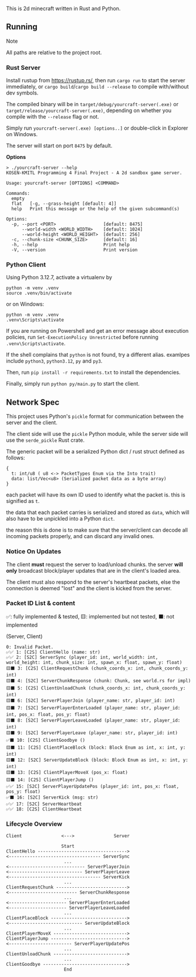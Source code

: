 This is 2d minecraft written in Rust and Python.

## Running
> [!NOTE]
> All paths are relative to the project root.
### Rust Server
Install rustup from https://rustup.rs/, then run
`cargo run` to start the server immediately, or `cargo build`/`cargo build --release` to compile with/without dev symbols.

The compiled binary will be in `target/debug/yourcraft-server(.exe)` or `target/release/yourcraft-server(.exe)`, depending on whether you compile with the `--release` flag or not.

Simply run `yourcraft-server(.exe) [options..]` or double-click in Explorer on Windows.

The server will start on port `8475` by default.

**Options**

```shell
> ./yourcraft-server --help
KOSEN-KMITL Programming 4 Final Project - A 2d sandbox game server.

Usage: yourcraft-server [OPTIONS] <COMMAND>

Commands:
  empty  
  flat   [-g, --grass-height [default: 4]]
  help   Print this message or the help of the given subcommand(s)

Options:
  -p, --port <PORT>                  [default: 8475]
      --world-width <WORLD_WIDTH>    [default: 1024]
      --world-height <WORLD_HEIGHT>  [default: 256]
  -c, --chunk-size <CHUNK_SIZE>      [default: 16]
  -h, --help                         Print help
  -V, --version                      Print version
```

### Python Client
Using Python 3.12.7, activate a virtualenv by
```shell
python -m venv .venv
source .venv/bin/activate
```
or on Windows:
```shell
python -m venv .venv
.venv\Scripts\activate
```
If you are running on Powershell and get an error message about execution policies, run
`Set-ExecutionPolicy Unrestricted` before running `.venv\Scripts\activate`.

If the shell complains that `python` is not found, try a different alias. examlpes include
`python3`, `python3.12`, `py` and `py3`.

Then, run `pip install -r requirements.txt` to install the dependencies.

Finally, simply run `python py/main.py` to start the client.

## Network Spec
This project uses Python's `pickle` format for communication between the server and the client.

The client side will use the `pickle` Python module, while the server side will use the `serde_pickle` Rust crate.

The generic packet will be a serialized Python dict / rust struct defined as follows:
```
{
  t: int/u8 ( u8 <-> PacketTypes Enum via the Into trait)
  data: list/Vec<u8> (Serialized packet data as a byte array)
}
```

each packet will have its own ID used to identify what the packet is. this is signified as `t`.

the data that each packet carries is serialized and stored as `data`, which will also have to be unpickled into a Python `dict`.

the reason this is done is to make sure that the server/client can decode all incoming packets properly, and can discard any invalid ones.

### Notice On Updates
The client **must** request the server to load/unload chunks. the server **will only** broadcast block/player updates that are in the client's loaded area.

The client must also respond to the server's heartbeat packets, else the connection is deemed "lost" and the client is
kicked from the server.

### Packet ID List & content 
✅: fully implemented & tested, 🟨: implemented but not tested, ⬛: not implemented

(Server, Client)
```
0: Invalid Packet.
✅✅ 1: [C2S] ClientHello (name: str)                                                                                           
✅✅ 2: [S2C] ServerSync (player_id: int, world_width: int, world_height: int, chunk_size: int, spawn_x: float, spawn_y: float) 
🟨⬛ 3: [C2S] ClientRequestChunk (chunk_coords_x: int, chunk_coords_y: int)                                                     
🟨⬛ 4: [S2C] ServerChunkResponse (chunk: Chunk, see world.rs for impl)                                                         
🟨⬛ 5: [C2S] ClientUnloadChunk (chunk_coords_x: int, chunk_coords_y: int)                                                      
🟨⬛ 6: [S2C] ServerPlayerJoin (player_name: str, player_id: int)                                                               
🟨⬛ 7: [S2C] ServerPlayerEnterLoaded (player_name: str, player_id: int, pos_x: float, pos_y: float)                            
🟨⬛ 8: [S2C] ServerPlayerLeaveLoaded (player_name: str, player_id: int)                                                        
🟨⬛ 9: [S2C] ServerPlayerLeave (player_name: str, player_id: int)                                                              
✅⬛ 10: [C2S] ClientGoodbye ()                                                                                                 
🟨⬛ 11: [C2S] ClientPlaceBlock (block: Block Enum as int, x: int, y: int)                                                      
🟨⬛ 12: [S2C] ServerUpdateBlock (block: Block Enum as int, x: int, y: int)                                                     
🟨⬛ 13: [C2S] ClientPlayerMoveX (pos_x: float)                                                                                 
🟨⬛ 14: [C2S] ClientPlayerJump ()                                                                                              
✅✅ 15: [S2C] ServerPlayerUpdatePos (player_id: int, pos_x: float, pos_y: float)                                               
✅⬛ 16: [S2C] ServerKick (msg: str)                                                                                            
✅✅ 17: [S2C] ServerHeartbeat                                                                                                  
✅✅ 18: [C2S] ClientHeartbeat                                                                                                  
```

### Lifecycle Overview
```
Client               <--->               Server

                     Start
ClientHello ---------------------------------->
<----------------------------------- ServerSync
                      ...
<----------------------------- ServerPlayerJoin
<---------------------------- ServerPlayerLeave
<----------------------------------- ServerKick
                      ...
ClientRequestChunk --------------------------->
<-------------------------- ServerChunkResponse
                      ...
<---------------------- ServerPlayerEnterLoaded
<---------------------- ServerPlayerLeaveLoaded
                      ...
ClientPlaceBlock ----------------------------->
<---------------------------- ServerUpdateBlock
                      ...
ClientPlayerMoveX ---------------------------->
ClientPlayerJump ----------------------------->
<------------------------ ServerPlayerUpdatePos
                      ...
ClientUnloadChunk ---------------------------->
                      ...
ClientGoodbye -------------------------------->
                      End
```
